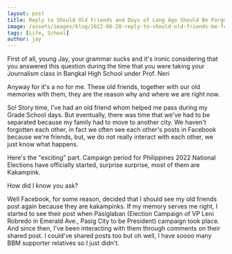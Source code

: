 ```yaml
---
layout: post
title: Reply to Should Old Friends and Days of Long Ago Should Be Forgotten?
image: /assets/images/blog/2022-06-20-reply-to-should-old-friends-be-forgotten/266273-e1647793648296-620x422.jpeg
tags: [Life, School]
author: jay
---
```


First of all, young Jay, your grammar sucks and it's ironic considering that you answered this question during the time that you were taking your Journalism class in Bangkal High School under Prof. Neri

Anyway for it's a no for me. These old friends, together with our old memories with them, they are the reason why and where we are right now. 

So! Story time, I've had an old friend whom helped me pass during my Grade School days. But eventually, there was time that we've had to be separated because my family had to move to another city. We haven't forgotten each other, in fact we often see each other's posts in Facebook because we're friends, but, we do not really interact with each other, we just know what happens. 

Here's the "exciting" part. Campaign period for Philippines 2022 National Elections have officially started, surprise surprise, most of them are Kakampink.

How did I know you ask?

Well Facebook, for some reason, decided that I should see my old friends post again because they are kakampinks. If my memory serves me right, I started to see their post when Pasiglaban (Election Campaign of VP Leni Robredo in Emerald Ave., Pasig City to be President) campaign took place. And since then, I've been interacting with them through comments on their shared post. I could've shared posts too but oh well, I have soooo many BBM supporter relatives so I just didn't.